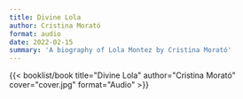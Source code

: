 ```yaml
---
title: Divine Lola
author: Cristina Morató
format: audio
date: 2022-02-15
summary: 'A biography of Lola Montez by Cristina Morató'
---
```


{{< booklist/book
title="Divine Lola"
author="Cristina Morató"
cover="cover.jpg"
format="Audio" >}}
